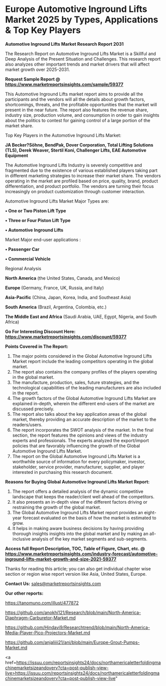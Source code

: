 # Europe Automotive Inground Lifts Market 2025 by Types, Applications & Top Key Players

<strong>Automotive Inground Lifts Market Research Report 2031</strong>

The Research Report on Automotive Inground Lifts Market is a Skillful and Deep Analysis of the Present Situation and Challenges. This research report also analyzes other important trends and market drivers that will affect market growth over 2025-2031.

<strong>Request Sample Report @ <a href=https://www.marketreportsinsights.com/sample/59377>https://www.marketreportsinsights.com/sample/59377</a></strong>

This Automotive Inground Lifts market report aims to provide all the participants and the vendors will all the details about growth factors, shortcomings, threats, and the profitable opportunities that the market will present in the near future. The report also features the revenue share, industry size, production volume, and consumption in order to gain insights about the politics to contest for gaining control of a large portion of the market share.

Top Key Players in the Automotive Inground Lifts Market:

<strong>JA Becker?Söhne, BendPak, Dover Corporation, Total Lifting Solutions (TLS), Derek Weaver, Stertil Koni, Challenger Lifts, EAE Automotive Equipment</strong>

The Automotive Inground Lifts Industry is severely competitive and fragmented due to the existence of various established players taking part in different marketing strategies to increase their market share. The vendors operating in the market are profiled based on price, quality, brand, product differentiation, and product portfolio. The vendors are turning their focus increasingly on product customization through customer interaction.

Automotive Inground Lifts Market Major Types are:

<strong>• One or Two Piston Lift Type

• Three or Four Piston Lift Type

• Automotive Inground Lifts</strong>

Market Major end-user applications :

<strong>• Passenger Car

• Commercial Vehicle</strong>

Regional Analysis

</u><strong><b>North America</b></strong> (the United States, Canada, and Mexico)

<strong><b>Europe </b></strong>(Germany, France, UK, Russia, and Italy)

<strong><b>Asia-Pacific</b></strong> (China, Japan, Korea, India, and Southeast Asia)

<strong><b>South America</b></strong> (Brazil, Argentina, Colombia, etc.)

<strong><b>The Middle East and Africa</b></strong> (Saudi Arabia, UAE, Egypt, Nigeria, and South Africa)

<strong>Go For Interesting Discount Here: <a href=https://www.marketreportsinsights.com/discount/59377>https://www.marketreportsinsights.com/discount/59377</a></strong>

<strong>Points Covered in The Report:</strong>
<ol>
  <li>The major points considered in the Global Automotive Inground Lifts Market report include the leading competitors operating in the global market.</li>
  <li>The report also contains the company profiles of the players operating in the global market.</li>
  <li>The manufacture, production, sales, future strategies, and the technological capabilities of the leading manufacturers are also included in the report.</li>
  <li>The growth factors of the Global Automotive Inground Lifts Market are explained in-depth, wherein the different end-users of the market are discussed precisely.</li>
  <li>The report also talks about the key application areas of the global market, thereby providing an accurate description of the market to the readers/users.</li>
  <li>The report incorporates the SWOT analysis of the market. In the final section, the report features the opinions and views of the industry experts and professionals. The experts analyzed the export/import policies that are favorably influencing the growth of the Global Automotive Inground Lifts Market.</li>
  <li>The report on the Global Automotive Inground Lifts Market is a worthwhile source of information for every policymaker, investor, stakeholder, service provider, manufacturer, supplier, and player interested in purchasing this research document.</li>
</ol>
<strong>Reasons for Buying Global Automotive Inground Lifts Market Report:</strong>

<ol>
  <li>The report offers a detailed analysis of the dynamic competitive landscape that keeps the reader/client well ahead of the competitors.</li>
  <li>It also presents an in-depth view of the different factors driving or restraining the growth of the global market.</li>
  <li>The Global Automotive Inground Lifts Market report provides an eight-year forecast evaluated on the basis of how the market is estimated to grow.</li>
  <li>It helps in making aware business decisions by having providing thorough insights insights into the global market and by making an all-inclusive analysis of the key market segments and sub-segments.</li>
</ol>
<strong>Access full Report Description, TOC, Table of Figure, Chart, etc. @ <a href=https://www.marketreportsinsights.com/industry-forecast/automotive-inground-lifts-market-growth-and-size-2021-59377>https://www.marketreportsinsights.com/industry-forecast/automotive-inground-lifts-market-growth-and-size-2021-59377</a></strong>


Thanks for reading this article; you can also get individual chapter wise section or region wise report version like Asia, United States, Europe.

<strong>Contact Us:</strong>
sales@marketreportsinsights.com

<strong>Our other reports:</strong>

<a href=https://tanomuno.com/illust/477872>https://tanomuno.com/illust/477872</a>

<a href=https://github.com/anokhi121/Research/blob/main/North-America-Diaphragm-Carburetor-Market.md>https://github.com/anokhi121/Research/blob/main/North-America-Diaphragm-Carburetor-Market.md</a>

<a href=https://github.com/Hindavi9/Researchtrend/blob/main/North-America-Media-Player-Pico-Projectors-Market.md>https://github.com/Hindavi9/Researchtrend/blob/main/North-America-Media-Player-Pico-Projectors-Market.md</a>

<a href=https://github.com/anjaliiii21/ani/blob/main/Europe-Grout-Pumps-Market.md>https://github.com/anjaliiii21/ani/blob/main/Europe-Grout-Pumps-Market.md</a>

<a href=https://issuu.com/reportsinsights24/docs/northamericaletterfoldingmachinemarketsizeandoverv?cta=post-publish-view-live>https://issuu.com/reportsinsights24/docs/northamericaletterfoldingmachinemarketsizeandoverv?cta=post-publish-view-live</a>"
